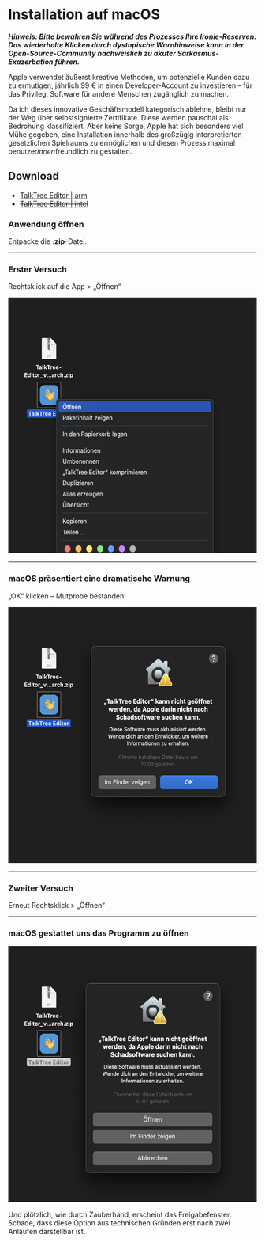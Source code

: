 # Installation auf macOS

**_Hinweis: Bitte bewahren Sie während des Prozesses Ihre Ironie-Reserven. Das wiederholte Klicken durch dystopische Warnhinweise kann in der Open-Source-Community nachweislich zu akuter Sarkasmus-Exazerbation führen._**

Apple verwendet äußerst kreative Methoden, um potenzielle Kunden dazu zu ermutigen, jährlich 99 € in einen Developer-Account zu investieren – für das Privileg, Software für andere Menschen zugänglich zu machen.

Da ich dieses innovative Geschäftsmodell kategorisch ablehne, bleibt nur der Weg über selbstsignierte Zertifikate. Diese werden pauschal als Bedrohung klassifiziert. Aber keine Sorge, Apple hat sich besonders viel Mühe gegeben, eine Installation innerhalb des großzügig interpretierten gesetzlichen Spielraums zu ermöglichen und diesen Prozess maximal benutzer*innen*freundlich zu gestalten.

## Download

- [TalkTree Editor | arm](https://github.com/c-smo/TalkTree-Edit/releases/download/v0.2.1/TalkTree-Editor_v0.2.1_aarch.zip)
- ~~[TalkTree Editor | intel]()~~

### Anwendung öffnen

Entpacke die **.zip**-Datei.

---

### Erster Versuch

Rechtsklick auf die App > „Öffnen“

   <img src="./preview_macos_open_1.png" alt="preview_macos_open_1" width="549" height="517">

---

### macOS präsentiert eine dramatische Warnung

„OK“ klicken – Mutprobe bestanden!

   <img src="./preview_macos_open_2.png" alt="preview_macos_open_2" width="549" height="517">

---

### Zweiter Versuch

Erneut Rechtsklick > „Öffnen“

---

### macOS gestattet uns das Programm zu öffnen

<img src="./preview_macos_open_3.png" alt="preview_macos_open_3" width="549" height="517">

Und plötzlich, wie durch Zauberhand, erscheint das Freigabefenster. Schade, dass diese Option aus technischen Gründen erst nach zwei Anläufen darstellbar ist.
